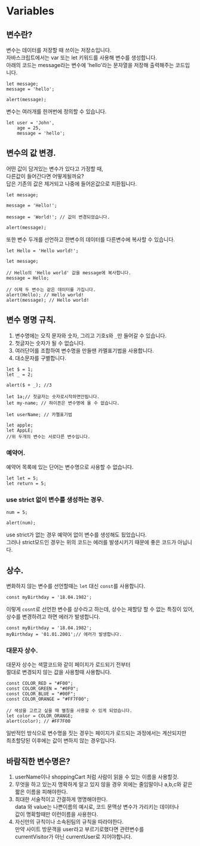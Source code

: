 # Variables  
## 변수란?   
변수는 데이터를 저장할 때 쓰이는 저장소입니다.  
자바스크립트에서는 var 또는 let 키워드를 사용해 변수를 생성합니다.   
아래의 코드는 message라는 변수에 'hello'라는 문자열을 저장해 출력해주는 코드입니다.  
````
let message;
message = 'hello';

alert(message);
````

변수는 여러개를 한꺼번에 정의할 수 있습니다.  
````
let user = 'John',
    age = 25,
    message = 'hello';
````
## 변수의 값 변경.  
어떤 값이 담겨있는 변수가 있다고 가정할 때,   
다른값이 들어간다면 어떻게될까요?  
답은 기존의 값은 제거되고 나중에 들어온값으로 치환됩니다.   
````
let message;

message = 'Hello!';

message = 'World!'; // 값이 변경되었습니다.

alert(message);
````
또한 변수 두개를 선언하고 한변수의 데이터를 다른변수에 복사할 수 있습니다.  
````
let Hello = 'Hello world!';

let message;

// Hello의 'Hello world' 값을 message에 복사합니다.
message = Hello;

// 이제 두 변수는 같은 데이터를 가집니다.
alert(Hello); // Hello world!
alert(message); // Hello world!
````

## 변수 명명 규칙.   
1. 변수명에는 오직 문자와 숫자, 그리고 기호`$`와 `_`만 들어갈 수 있습니다.  
2. 첫글자는 숫자가 될 수 없습니다.  
3. 여러단어를 조합하여 변수명을 만들땐 카멜표기법을 사용합니다.  
4. 대소문자를 구별합니다.  
````
let $ = 1;
let _ = 2;

alert($ + _); //3

let 1a;// 첫글자는 숫자로시작하면안됩니다.
let my-name; // 하이픈은 변수명에 올 수 없습니다.  

let userName; // 카멜표기법

let apple;
let AppLE;
//위 두개의 변수는 서로다른 변수입니다.
````

### 예약어.  
예약어 목록에 있는 단어는 변수명으로 사용할 수 없습니다.   
````
let let = 5;
let return = 5;
````

### use strict 없이 변수를 생성하는 경우.   
````
num = 5;

alert(num);
````

use strict가 없는 경우 예약어 없이 변수를 생성해도 됬었습니다.   
그러나 strict모드인 경우는 위의 코드는 에러를 발생시키기 때문에 좋은 코드가 아닙니다.    
## 상수. 
변화하지 않는 변수를 선언할때는 `let` 대신 `const`를 사용합니다.   
````
const myBirthday = '18.04.1982';  
````

이렇게 `cosnt`로 선언한 변수를 상수라고 하는데, 상수는 재할당 할 수 없는 특징이 있어,   
상수를 변경하려고 하면 에러가 발생합니다.  
````
const myBirthday = '18.04.1982';
myBirthday = '01.01.2001';// 에러가 발생합니다.
````

### 대문자 상수.   
대문자 상수는 색깔코드와 같이 페이지가 로드되기 전부터    
절대로 변경되지 않는 값을 사용할때 사용합니다.  
````
const COLOR_RED = "#F00";
const COLOR_GREEN = "#0F0";
const COLOR_BLUE = "#00F";
const COLOR_ORANGE = "#FF7F00";

// 색상을 고르고 싶을 때 별칭을 사용할 수 있게 되었습니다.
let color = COLOR_ORANGE;
alert(color); // #FF7F00
````
일반적인 방식으로 변수명을 짓는 경우는 페이지가 로드되는 과정에서는 계산되지만   
최초할당된 이후에는 값이 변하지 않는 경우입니다.   
## 바람직한 변수명은?    
1. userName이나 shoppingCart 처럼 사람이 읽을 수 있는 이름을 사용할것.   
2. 무엇을 하고 있는지 명확하게 알고 있지 않을 경우 외에는 줄임말이나 a,b,c와 같은 짧은 이름을 피해야한다.    
3. 최대한 서술적이고 간결하게 명명해야한다.  
data 와 value는 나쁜이름의 예시로, 코드 문맥상 변수가 가리키는 데이터나   
값이 명확할때만 이런이름을 사용한다.  
4. 자신만의 규칙이나 소속된팀의 규칙을 따라야한다.  
만약 사이트 방문객을 user라고 부르기로했다면 관련변수를    
currentVisitor가 아닌 currentUser로 지어야합니다.   


